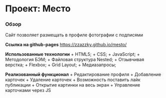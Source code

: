 # Проект: Место

### Обзор

Cайт позволяет размещать в профиле фотографии с подписями

**Ссылка на github-pages**
  https://zzazzky.github.io/mesto/

**Использованные технологии**
    + HTML5;
    + CSS;
    + JavaScript;
    + Методология БЭМ;
    + Файловая структура Nested;
    + Отзывчивая верстка;
    + Flexbox;
    + Grid Layout;
    + Медиазапросы;

**Реализованный функционал**
    + Редактирование профиля
    + Добавление карточек
    + Удаление карточек
    + Возможность поставить лайк публикации
    + Открытие картинки на весь экран
    + Управление карточками через JS